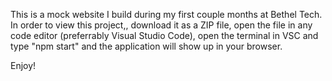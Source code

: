 This is a mock website I build during my first couple months at Bethel Tech. In order to view this project,, download it as a ZIP file, open the file in any code editor (preferrably Visual Studio Code), open the terminal in VSC and type "npm start" and the application will show up in your browser.

Enjoy!
